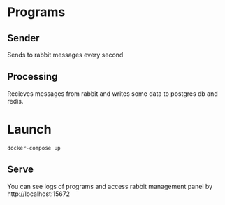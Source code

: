 # Programs

## Sender

Sends to rabbit messages every second

## Processing

Recieves messages from rabbit and writes some data to postgres db and redis.

# Launch

```docker-compose up```

## Serve

You can see logs of programs and access rabbit management panel by http://localhost:15672